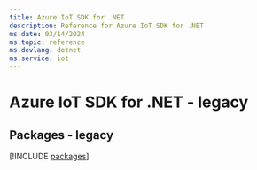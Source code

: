 ```yaml
---
title: Azure IoT SDK for .NET
description: Reference for Azure IoT SDK for .NET
ms.date: 03/14/2024
ms.topic: reference
ms.devlang: dotnet
ms.service: iot
---
```

# Azure IoT SDK for .NET - legacy
## Packages - legacy
[!INCLUDE [packages](iot-index.md)]